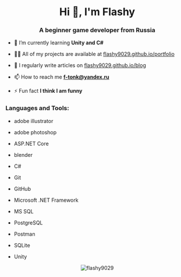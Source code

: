 <h1 align="center">Hi 👋, I'm Flashy</h1>
<h3 align="center">A beginner game developer from Russia</h3>

- 🌱 I’m currently learning **Unity and C#**

- 👨‍💻 All of my projects are available at [flashy9029.github.io/portfolio](flashy9029.github.io/portfolio)

- 📝 I regularly write articles on [flashy9029.github.io/blog](flashy9029.github.io/blog)

- 📫 How to reach me **f-tonk@yandex.ru**

- ⚡ Fun fact **I think I am funny**

<h3 align="left">Languages and Tools:</h3>

- adobe illustrator

- adobe photoshop

- ASP.NET Core

- blender

- C#

- Git

- GitHub

- Microsoft .NET Framework

- MS SQL

- PostgreSQL

- Postman

- SQLite

- Unity
<p align="center"> <img src="https://komarev.com/ghpvc/?username=flashy9029&label=Profile%20views&color=ffb514&style=flat" alt="flashy9029" /> </p>
<!---
flashy9029/flashy9029 is a ✨ special ✨ repository because its `README.md` (this file) appears on your GitHub profile.
You can click the Preview link to take a look at your changes.
--->
